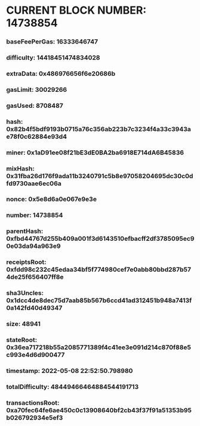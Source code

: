 # CURRENT BLOCK NUMBER: 14738854

### baseFeePerGas: 16333646747
### difficulty: 14418451474834028
### extraData: 0x486976656f6e20686b
### gasLimit: 30029266
### gasUsed: 8708487
### hash: 0x82b4f5bdf9193b0715a76c356ab223b7c3234f4a33c3943ae78f0c62884e93d4
### miner: 0x1aD91ee08f21bE3dE0BA2ba6918E714dA6B45836
### mixHash: 0x31fba26d176f9ada11b3240791c5b8e97058204695dc30c0dfd9730aae6ec06a
### nonce: 0x5e8d6a0e067e9e3e
### number: 14738854
### parentHash: 0xfbd44767d255b409a001f3d6143510efbacff2df3785095ec90e03da94a963e9
### receiptsRoot: 0xfdd98c232c45edaa34bf5f774980cef7e0abb80bbd287b574de25f656407ff8e
### sha3Uncles: 0x1dcc4de8dec75d7aab85b567b6ccd41ad312451b948a7413f0a142fd40d49347
### size: 48941
### stateRoot: 0x36ea717218b55a2085771389f4c41ee3e091d214c870f88e5c993e4d6d900477
### timestamp: 2022-05-08 22:52:50.798980
### totalDifficulty: 48449466464884544191713
### transactionsRoot: 0xa70fec64fe6ae450c0c13908640bf2cb43f37f91a51353b95b026792934e5ef3
